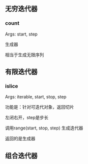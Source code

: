 ## 无穷迭代器
### count
Args: start, step

生成器

相当于生成无限序列


## 有限迭代器
### islice
Args: iterable, start, stop, step

功能是：针对可迭代对象，返回切片

左闭右开，step是步长

调用range(start, stop, step) 生成迭代器

返回的是生成器

## 组合迭代器
